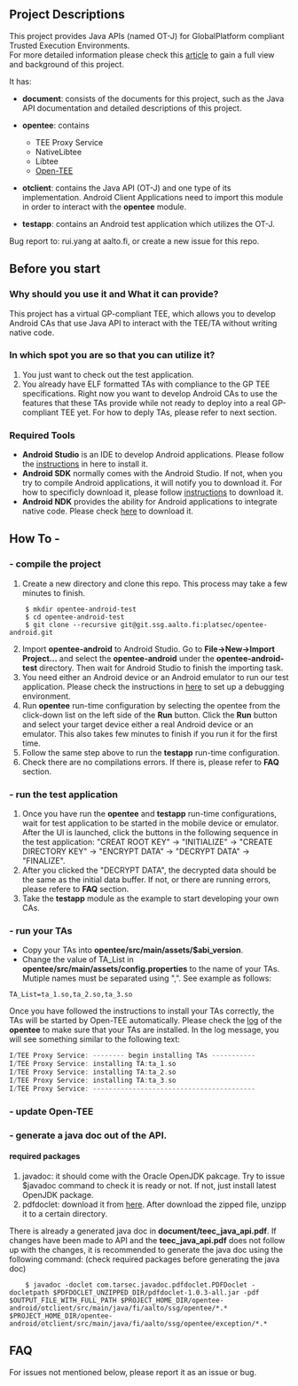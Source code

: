 ## Project Descriptions
This project provides Java APIs (named OT-J) for GlobalPlatform compliant Trusted Execution Environments.<br/>
For more detailed information please check this [article](document/thesis-main.pdf) to gain a full view and background of this project.

It has:
- **document**: consists of the documents for this project, such as the Java API documentation and detailed descriptions of this project.

- **opentee**: contains
	* TEE Proxy Service
	* NativeLibtee
	* Libtee
	* [Open-TEE](https://open-tee.github.io)

- **otclient**: contains the Java API (OT-J) and one type of its implementation. Android Client Applications need to import this module in order to interact with the **opentee** module.

- **testapp**: contains an Android test application which utilizes the OT-J.

Bug report to: rui.yang at aalto.fi, or create a new issue for this repo.

## Before you start
### Why should you use it and What it can provide?
This project has a virtual GP-compliant TEE, which allows you to develop Android CAs that use Java API to interact with the TEE/TA without writing native code.

### In which spot you are so that you can utilize it?
1. You just want to check out the test application.
2. You already have ELF formatted TAs with compliance to the GP TEE specifications. Right now you want to develop Android CAs to use the features that these TAs provide while not ready to deploy into a real GP-compliant TEE yet. For how to deply TAs, please refer to next section.

### Required Tools
* **Android Studio** is an IDE to develop Android applications. Please follow the [instructions](https://developer.android.com/studio/install.html) in here to install it.
* **Android SDK** normally comes with the Android Studio. If not, when you try to compile Android applications, it will notify you to download it. For how to specificly download it, please follow [instructions](https://developer.android.com/studio/command-line/index.html) to download it.
* **Android NDK** provides the ability for Android applications to integrate native code. Please check [here](https://developer.android.com/ndk/downloads/index.html) to download it.

## How To -
### - compile the project
1. Create a new directory and clone this repo. This process may take a few minutes to finish.
```shell
	$ mkdir opentee-android-test
	$ cd opentee-android-test
	$ git clone --recursive git@git.ssg.aalto.fi:platsec/opentee-android.git
```

2. Import **opentee-android** to Android Studio. Go to **File->New->Import Project...** and select the **opentee-android** under the **opentee-android-test** directory. Then wait for Android Studio to finish the importing task.
3. You need either an Android device or an Android emulator to run our test application. Please check the instructions in [here](https://developer.android.com/studio/run/index.html) to set up a debugging environment.
4. Run **opentee** run-time configuration by selecting the opentee from the click-down list on the left side of the **Run** button. Click the **Run** button and select your target device either a real Android device or an emulator. This also takes few minutes to finish if you run it for the first time.
5. Follow the same step above to run the **testapp** run-time configuration.
6. Check there are no compilations errors. If there is, please refer to **FAQ** section.

### - run the test application
1. Once you have run the **opentee** and **testapp** run-time configurations, wait for test application to be started in the mobile device or emulator. After the UI is launched, click the buttons in the following sequence in the test application: "CREAT ROOT KEY" -> "INITIALIZE" -> "CREATE DIRECTORY KEY" -> "ENCRYPT DATA" -> "DECRYPT DATA" -> "FINALIZE".
2. After you clicked the "DECRYPT DATA", the decrypted data should be the same as the initial data buffer. If not, or there are running errors, please refere to **FAQ** section.
3. Take the **testapp** module as the example to start developing your own CAs.

### - run your TAs
* Copy your TAs into **opentee/src/main/assets/$abi_version**.
* Change the value of TA_List in **opentee/src/main/assets/config.properties** to the name of your TAs. Mutiple names must be separated using ",". See example as follows:
```shell
TA_List=ta_1.so,ta_2.so,ta_3.so
```

Once you have followed the instructions to install your TAs correctly, the TAs will be started by Open-TEE automatically. Please check the [log](https://developer.android.com/studio/debug/index.html#systemLog) of the **opentee** to make sure that your TAs are installed. In the log message, you will see something similar to the following text:
```c
I/TEE Proxy Service: -------- begin installing TAs -----------
I/TEE Proxy Service: installing TA:ta_1.so
I/TEE Proxy Service: installing TA:ta_2.so
I/TEE Proxy Service: installing TA:ta_3.so
I/TEE Proxy Service: -----------------------------------------
```

### - update Open-TEE

### - generate a java doc out of the API.
#### required packages
1. javadoc: it should come with the Oracle OpenJDK pakcage. Try to issue $javadoc command to check it is ready or not. If not, just install latest OpenJDK package.
2. pdfdoclet: download it from [here](https://sourceforge.net/projects/pdfdoclet/). After download the zipped file, unzipp it to a certain directory.

There is already a generated java doc in **document/teec_java_api.pdf**. If changes have been made to API and the **teec_java_api.pdf** does not follow up with the changes, it is recommended to generate the java doc using the following command: (check required packages before generating the java doc)
```shell
	$ javadoc -doclet com.tarsec.javadoc.pdfdoclet.PDFDoclet -docletpath $PDFDOCLET_UNZIPPED_DIR/pdfdoclet-1.0.3-all.jar -pdf $OUTPUT_FILE_WITH_FULL_PATH $PROJECT_HOME_DIR/opentee-android/otclient/src/main/java/fi/aalto/ssg/opentee/*.* $PROJECT_HOME_DIR/opentee-android/otclient/src/main/java/fi/aalto/ssg/opentee/exception/*.*
```

## FAQ
For issues not mentioned below, please report it as an issue or bug.
